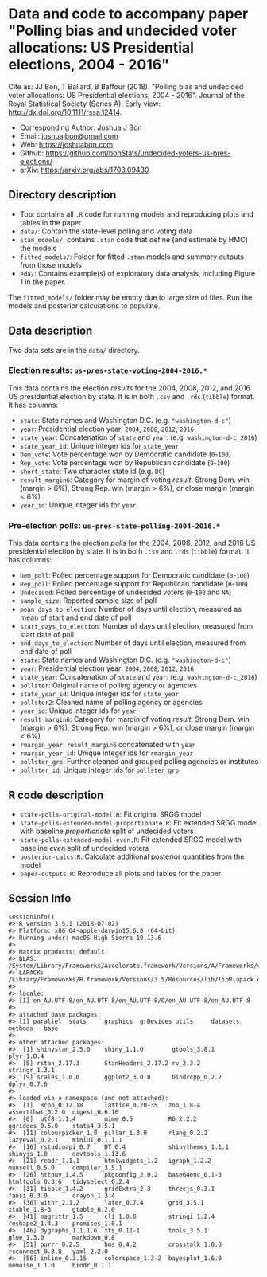 # Data and code to accompany paper "Polling bias and undecided voter allocations: US Presidential elections, 2004 - 2016"

Cite as: JJ Bon, T Ballard, B Baffour (2018). "Polling bias and undecided voter allocations: US Presidential elections, 2004 - 2016". Journal of the Royal Statistical Society (Series A). Early view: http://dx.doi.org/10.1111/rssa.12414.

 - Corresponding Author: Joshua J Bon
 - Email: joshuajbon@gmail.com
 - Web: https://joshuabon.com
 - Github: https://github.com/bonStats/undecided-voters-us-pres-elections/
 - arXiv: https://arxiv.org/abs/1703.09430

## Directory description

- Top: contains all `.R` code for running models and reproducing plots and tables in the paper
- `data/`: Contain the state-level polling and voting data
- `stan_models/`: contains `.stan` code that define (and estimate by HMC) the models
- `fitted_models/`: Folder for fitted `.stan` models and summary outputs from those models
- `eda/`: Contains example(s) of exploratory data analysis, including Figure 1 in the paper.

The `fitted_models/` folder may be empty due to large size of files. Run the models and posterior calculations to populate.

## Data description
Two data sets are in the `data/` directory.

### Election results: `us-pres-state-voting-2004-2016.*` 
This data contains the election *results* for the 2004, 2008, 2012, and 2016 US presidential election by state. It is in both `.csv` and `.rds` (`tibble`) format. It has columns:

- `state`: State names and Washington D.C. (e.g. `"washington-d-c"`)
- `year`: Presidential election year: `2004`, `2008`, `2012`, `2016`
- `state_year`: Concatenation of `state` and `year`: (e.g. `washington-d-c_2016`)
- `state_year_id`: Unique integer ids for `state_year`
- `Dem_vote`: Vote percentage won by Democratic candidate (`0`-`100`)
- `Rep_vote`: Vote percentage won by Republican candidate (`0`-`100`)
- `short_state`: Two character state id (e.g. `DC`)
- `result_margin6`: Category for margin of voting *result*. Strong Dem. win (margin > 6%), Strong Rep. win (margin > 6%), or close margin (margin < 6%)
- `year_id`: Unique integer ids for `year`

### Pre-election polls: `us-pres-state-polling-2004-2016.*` 
This data contains the election *polls* for the 2004, 2008, 2012, and 2016 US presidential election by state. It is in both `.csv` and `.rds` (`tibble`) format. It has columns:

- `Dem_poll`: Polled percentage support for Democratic candidate (`0`-`100`)
- `Rep_poll`: Polled percentage support for Republican candidate (`0`-`100`)
- `Undecided`: Polled percentage of undecided voters (`0`-`100` and `NA`)
- `sample_size`: Reported sample size of poll
- `mean_days_to_election`: Number of days until election, measured as mean of start and end date of poll
- `start_days_to_election`: Number of days until election, measured from start date of poll 
- `end_days_to_election`: Number of days until election, measured from end date of poll 
- `state`: State names and Washington D.C. (e.g. `"washington-d-c"`)
- `year`: Presidential election year: `2004`, `2008`, `2012`, `2016`
- `state_year`: Concatenation of `state` and `year`: (e.g. `washington-d-c_2016`)
- `pollster`: Original name of polling agency or agencies
- `state_year_id`: Unique integer ids for `state_year`
- `pollster2`: Cleaned name of polling agency or agencies
- `year_id`: Unique integer ids for `year`
- `result_margin6`: Category for margin of voting *result*. Strong Dem. win (margin > 6%), Strong Rep. win (margin > 6%), or close margin (margin < 6%)
- `rmargin_year`: `result_margin6` concatenated with `year`
- `rmargin_year_id`: Unique integer ids for `rmargin_year`
- `pollster_grp`: Further cleaned and grouped polling agencies or institutes
- `pollster_id`:  Unique integer ids for `pollster_grp`

## R code description

- `state-polls-original-model.R`: Fit original SRGG model
- `state-polls-extended-model-proportionate.R`: Fit extended SRGG model with baseline *proportionate* split of undecided voters
- `state-polls-extended-model-even.R`: Fit extended SRGG model with baseline *even* split of undecided voters
- `posterior-calcs.R`: Calculate additional posterior quantities from the model
- `paper-outputs.R`: Reproduce all plots and tables for the paper

## Session Info
``` 
sessionInfo()
#> R version 3.5.1 (2018-07-02)
#> Platform: x86_64-apple-darwin15.6.0 (64-bit)
#> Running under: macOS High Sierra 10.13.6
#> 
#> Matrix products: default
#> BLAS: /System/Library/Frameworks/Accelerate.framework/Versions/A/Frameworks/vecLib.framework/Versions/A/libBLAS.dylib
#> LAPACK: /Library/Frameworks/R.framework/Versions/3.5/Resources/lib/libRlapack.dylib
#> 
#> locale:
#> [1] en_AU.UTF-8/en_AU.UTF-8/en_AU.UTF-8/C/en_AU.UTF-8/en_AU.UTF-8
#> 
#> attached base packages:
#> [1] parallel  stats     graphics  grDevices utils     datasets  methods   base     
#> 
#> other attached packages:
#>  [1] shinystan_2.5.0    shiny_1.1.0        gtools_3.8.1       plyr_1.8.4        
#>  [5] rstan_2.17.3       StanHeaders_2.17.2 rv_2.3.2           stringr_1.3.1     
#>  [9] scales_1.0.0       ggplot2_3.0.0      bindrcpp_0.2.2     dplyr_0.7.6       
#> 
#> loaded via a namespace (and not attached):
#>  [1]  Rcpp_0.12.18      lattice_0.20-35   zoo_1.8-4         assertthat_0.2.0  digest_0.6.16
#>  [6]  utf8_1.1.4        mime_0.5          R6_2.2.2          ggridges_0.5.0    stats4_3.5.1
#>  [11] colourpicker_1.0  pillar_1.3.0      rlang_0.2.2       lazyeval_0.2.1    miniUI_0.1.1.1
#>  [16] rstudioapi_0.7    DT_0.4            shinythemes_1.1.1 shinyjs_1.0       devtools_1.13.6
#>  [21] readr_1.1.1       htmlwidgets_1.2   igraph_1.2.2      munsell_0.5.0     compiler_3.5.1
#>  [26] httpuv_1.4.5      pkgconfig_2.0.2   base64enc_0.1-3   htmltools_0.3.6   tidyselect_0.2.4 
#>  [31] tibble_1.4.2      gridExtra_2.3     threejs_0.3.1     fansi_0.3.0       crayon_1.3.4     
#>  [36] withr_2.1.2       later_0.7.4       grid_3.5.1        xtable_1.8-3      gtable_0.2.0     
#>  [41] magrittr_1.5      cli_1.0.0         stringi_1.2.4     reshape2_1.4.3    promises_1.0.1   
#>  [46] dygraphs_1.1.1.6  xts_0.11-1        tools_3.5.1       glue_1.3.0        markdown_0.8     
#>  [51] purrr_0.2.5       hms_0.4.2         crosstalk_1.0.0   rsconnect_0.8.8   yaml_2.2.0       
#>  [56] inline_0.3.15     colorspace_1.3-2  bayesplot_1.6.0   memoise_1.1.0     bindr_0.1.1 
```